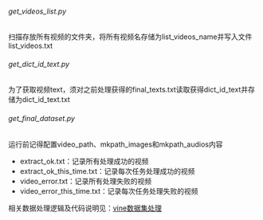 ###### get_videos_list.py
 扫描存放所有视频的文件夹，将所有视频名存储为list_videos_name并写入文件list_videos.txt
###### get_dict_id_text.py
为了获取视频text，须对之前处理获得的final_texts.txt读取获得dict_id_text并存储为dict_id_text.txt
###### get_final_dataset.py
运行前记得配置video_path、mkpath_images和mkpath_audios内容

- extract_ok.txt：记录所有处理成功的视频
- extract_ok_this_time.txt：记录每次任务处理成功的视频
- video_error.txt：记录所有处理失败的视频
- video_error_this_time.txt：记录每次任务处理失败的视频

相关数据处理逻辑及代码说明见：[vine数据集处理](https://hodgeli.github.io/2017/11/30/handle-tag/ "blog")